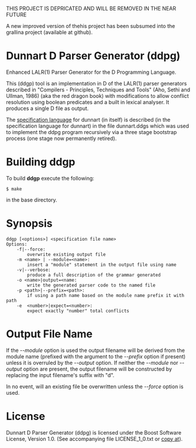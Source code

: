 THIS PROJECT IS DEPRICATED AND WILL BE REMOVED IN THE NEAR FUTURE

A new improved version of thehis project has been subsumed into the
grallina project (available at github).

Dunnart D Parser Generator (ddpg)
=================================

Enhanced LALR(1) Parser Generator for the D Programming Language.

This (ddgp) tool is an implementation in D of the LALR(1) parser generators
described in "Compilers - Principles, Techniques and Tools" (Aho, Sethi
and Ullman, 1986) (aka the red dragon book) with modifications to allow
conflict resolution using boolean predicates and a built in lexical
analyser.  It produces a single D file as output.

The [specification language](https://github.com/pwil3058/dunnart/wiki/Specification-Language)
for dunnart (in itself) is described (in the
specification language for dunnart) in the file dunnart.ddgs which was
used to implement the ddpg program recursively via a three stage
bootstrap process (one stage now permanently retired).

Building ddgp
=============

To build __ddgp__ execute the following:
```
$ make
```
in the base directory.

Synopsis
========
```
ddgp [<options>] <specification file name>
Options:
    -f|--force:
        overwrite existing output file
    -m <name> | --module=<name>:
        insert a "module" statement in the output file using name
    -v|--verbose:
        produce a full description of the grammar generated
    -o <name>|output=<name:
        write the generated parser code to the named file
    -p <path>|--prefix=<path>:
        if using a path name based on the module name prefix it with path
    -e  <number>|expect=<number>:
        expect exactly "number" total conflicts
```

Output File Name
================
If the _--module_ option is used the output filename will be derived
from the module name (prefixed with the argument to the _--prefix_
option if present) unless it is overruled by the _--output_ option.
If neither the _--module_ nor _--output_ option are present, the output
filename will be constructed by replacing the input filename's suffix
with "d".

In no event, will an existing file be overwritten unless the _--force_
option is used.

License
=======
Dunnart D Parser Generator (ddpg) is licensed under the Boost Software
License, Version 1.0. (See accompanying file LICENSE_1_0.txt or
[copy at](http://www.boost.org/LICENSE_1_0.txt)).
